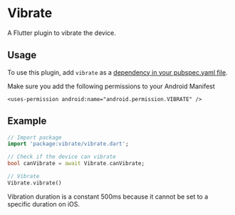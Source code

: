 # Vibrate
A Flutter plugin to vibrate the device.

## Usage
To use this plugin, add `vibrate` as a [dependency in your pubspec.yaml file](https://flutter.io/platform-plugins/).

Make sure you add the following permissions to your Android Manifest
```
<uses-permission android:name="android.permission.VIBRATE" />
```

## Example
``` dart
// Import package
import 'package:vibrate/vibrate.dart';

// Check if the device can vibrate
bool canVibrate = await Vibrate.canVibrate;

// Vibrate
Vibrate.vibrate()

```
Vibration duration is a constant 500ms because it cannot be set to a specific duration on iOS.